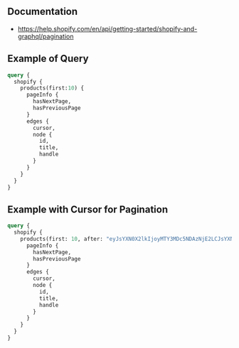##  Documentation
 - https://help.shopify.com/en/api/getting-started/shopify-and-graphql/pagination

## Example of Query
```graphql
query {
  shopify {
    products(first:10) {
      pageInfo {
        hasNextPage,
        hasPreviousPage
      } 
      edges {
        cursor,
        node {
          id,
          title,
          handle
        }
      }        
    }
  }
}
```

## Example with Cursor for Pagination
```graphql
query {
  shopify {
    products(first: 10, after: "eyJsYXN0X2lkIjoyMTY3MDc5NDAzNjE2LCJsYXN0X3ZhbHVlIjoiMjE2NzA3OTQwMzYxNiJ9") {
      pageInfo {
        hasNextPage,
        hasPreviousPage
      } 
      edges {
        cursor,
        node {
          id,
          title,
          handle
        }
      }        
    }
  }
}
```
